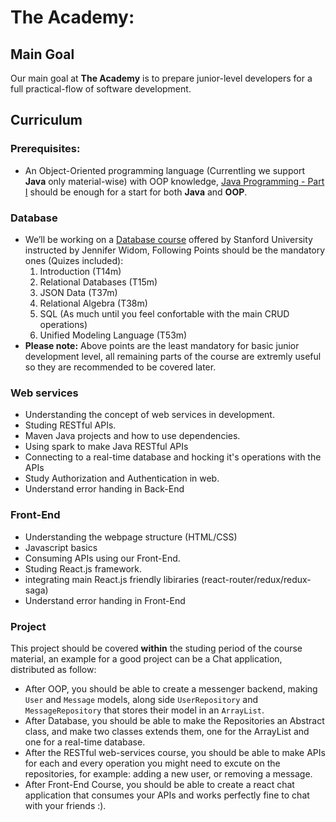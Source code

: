 # The Academy:

## Main Goal

Our main goal at **The Academy** is to prepare junior-level developers for a full practical-flow of software development.

## Curriculum

### Prerequisites:

- An Object-Oriented programming language (Currentling we support **Java** only material-wise) with OOP knowledge, [Java Programming - Part I](http://www.ntu.edu.sg/home/ehchua/programming/index.html) should be enough for a start for both **Java** and **OOP**.

### Database

- We’ll be working on a [Database course](https://goo.gl/fp6vee) offered by Stanford University instructed by Jennifer Widom, Following Points should be the mandatory ones (Quizes included):
  1. Introduction (T14m)
  2. Relational Databases (T15m)
  3. JSON Data (T37m)
  4. Relational Algebra (T38m)
  5. SQL (As much until you feel confortable with the main CRUD operations)
  6. Unified Modeling Language (T53m)
- **Please note:** Above points are the least mandatory for basic junior development level, all remaining parts of the course are extremly useful so they are recommended to be covered later.

### Web services

- Understanding the concept of web services in development.
- Studing RESTful APIs.
- Maven Java projects and how to use dependencies.
- Using spark to make Java RESTful APIs
- Connecting to a real-time database and hocking it's operations with the APIs
- Study Authorization and Authentication in web.
- Understand error handing in Back-End

### Front-End

- Understanding the webpage structure (HTML/CSS)
- Javascript basics
- Consuming APIs using our Front-End.
- Studing React.js framework.
- integrating main React.js friendly libiraries (react-router/redux/redux-saga)
- Understand error handing in Front-End

### Project

This project should be covered **within** the studing period of the course material, an example for a good project can be a Chat application, distributed as follow:

- After OOP, you should be able to create a messenger backend, making `User` and `Message` models, along side `UserRepository` and `MessageRepository` that stores their model in an `ArrayList`.
- After Database, you should be able to make the Repositories an Abstract class, and make two classes extends them, one for the ArrayList and one for a real-time database.
- After the RESTful web-services course, you should be able to make APIs for each and every operation you might need to excute on the repositories, for example: adding a new user, or removing a message.
- After Front-End Course, you should be able to create a react chat application that consumes your APIs and works perfectly fine to chat with your friends :).
